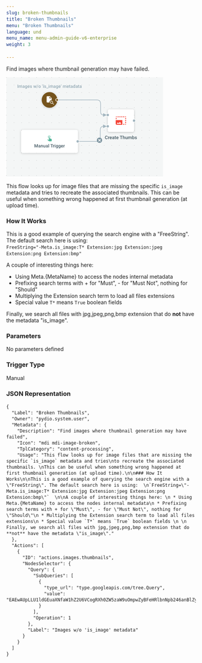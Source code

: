 ```yaml
---
slug: broken-thumbnails
title: "Broken Thumbnails"
menu: "Broken Thumbnails"
language: und
menu_name: menu-admin-guide-v6-enterprise
weight: 3

---
```


Find images where thumbnail generation may have failed.

![](../../images/1_preset_flows/capture-broken-thumbnails.png)

This flow looks up for image files that are missing the specific `is_image` metadata and tries
to recreate the associated thumbnails. 
This can be useful when something wrong happened at first thumbnail generation (at upload time).

### How It Works

This is a good example of querying the search engine with a "FreeString". The default search here is using:  
`FreeString="-Meta.is_image:T* Extension:jpg Extension:jpeg Extension:png Extension:bmp"`  

A couple of interesting things here: 
 * Using Meta.{MetaName} to access the nodes internal metadata
 * Prefixing search terms with + for "Must", - for "Must Not", nothing for "Should"
 * Multiplying the Extension search term to load all files extensions
 * Special value `T*` means `True` boolean fields 
 
 Finally, we search all files with jpg,jpeg,png,bmp extension that do **not** have the metadata "is_image".

### Parameters

No parameters defined


### Trigger Type
Manual

### JSON Representation

```
{
  "Label": "Broken Thumbnails",
  "Owner": "pydio.system.user",
  "Metadata": {
    "Description": "Find images where thumbnail generation may have failed",
    "Icon": "mdi mdi-image-broken",
    "TplCategory": "content-processing",
    "Usage": "This flow looks up for image files that are missing the specific `is_image` metadata and tries\nto recreate the associated thumbnails. \nThis can be useful when something wrong happened at first thumbnail generation (at upload time).\n\n### How It Works\n\nThis is a good example of querying the search engine with a \"FreeString\". The default search here is using:  \n`FreeString=\"-Meta.is_image:T* Extension:jpg Extension:jpeg Extension:png Extension:bmp\"`  \n\nA couple of interesting things here: \n * Using Meta.{MetaName} to access the nodes internal metadata\n * Prefixing search terms with + for \"Must\", - for \"Must Not\", nothing for \"Should\"\n * Multiplying the Extension search term to load all files extensions\n * Special value `T*` means `True` boolean fields \n \n Finally, we search all files with jpg,jpeg,png,bmp extension that do **not** have the metadata \"is_image\"."
  },
  "Actions": [
    {
      "ID": "actions.images.thumbnails",
      "NodesSelector": {
        "Query": {
          "SubQueries": [
            {
              "type_url": "type.googleapis.com/tree.Query",
              "value": "EAEwAUpLLU1ldGEuaXNfaW1hZ2U6VCogRXh0ZW5zaW9uOmpwZyBFeHRlbnNpb246anBlZyAgRXh0ZW5zaW9uOnBuZyBFeHRlbnNpb246Ym1w"
            }
          ],
          "Operation": 1
        },
        "Label": "Images w/o 'is_image' metadata"
      }
    }
  ]
}
```
